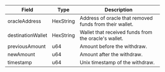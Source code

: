 | Field             | Type      | Description                                             |
| ----------------- | --------- | ------------------------------------------------------- |
| oracleAddress     | HexString | Address of oracle that removed funds from their wallet. |
| destinationWallet | HexString | Wallet that received funds from the oracle's wallet.    |
| previousAmount    | u64       | Amount before the withdraw.                             |
| newAmount         | u64       | Amount after the withdraw.                              |
| timestamp         | u64       | Unix timestamp of the withdraw.                         |
